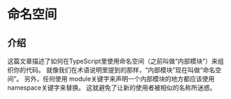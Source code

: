 # 命名空间

## 介绍
这篇文章描述了如何在TypeScript里使用命名空间（之前叫做“内部模块”）来组织你的代码。  就像我们在术语说明里提到的那样，“内部模块”现在叫做“命名空间”。 另外，任何使用 module关键字来声明一个内部模块的地方都应该使用namespace关键字来替换。 这就避免了让新的使用者被相似的名称所迷惑。